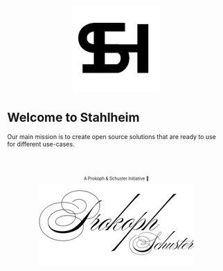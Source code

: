 <p align="center">
  <img src="https://github.com/stahlheim/.github/blob/main/profile/icons/sh_icon.svg" />
</p>

# Welcome to Stahlheim
Our main mission is to create open source solutions that are ready to use for different use-cases.

<br><br>
<p align="center">
  <sub><sup>A Prokoph & Schuster Initiative 🫶</sup></sub><br>
  <img src="https://github.com/stahlheim/.github/blob/main/profile/icons/p%26s_icon.svg" />
</p>
